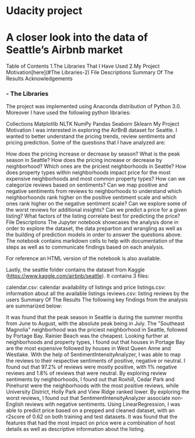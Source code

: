 
# Udacity project


# A closer look into the data of Seattle’s Airbnb market


Table of Contents
1.The Libraries That I Have Used
2.My Project Motivation[here](#The Libraries-2)
File Descriptions
Summary Of The Results
Acknowledgements
### - The Libraries
The project was implemented using Anaconda distribution of Python 3.0. Moreover I have used the following python libraries:

Collections
Matplotlib
NLTK
NumPy
Pandas
Seaborn
Sklearn
My Project Motivation
I was interested in exploring the AirBnB dataset for Seattle. I wanted to better understand the pricing trends, review sentiments and pricing prediction. Some of the questions that I have analyzed are:

How does the pricing increase or decrease by season?
What is the peak season in Seattle?
How does the pricing increase or decrease by neighborhood?
Which ones are the priciest neighborhoods in Seattle?
How does property types within neighborhoods impact price for the most expensive neighborhoods and most common property types?
How can we categorize reviews based on sentiments?
Can we map positive and negative sentiments from reviews to neighborhoods to understand which neighborhoonds rank higher on the positive sentiment scale and which ones rank higher on the negative sentiment scale?
Can we explore some of the worst reviews for additional insights?
Can we predict a price for a given listing?
What factors of the listing correlate best for predicting the price?
File Descriptions
The Jupyter notebook showcases the analysis done in order to explore the dataset, the data prepartion and wrangling as well as the building of prediction models in order to answer the questions above. The notebook contains markdown cells to help with documentation of the steps as well as to communicate findings based on each analysis.

For reference an HTML version of the notebook is also available.

Lastly, the seattle folder contains the dataset from Kaggle (https://www.kaggle.com/airbnb/seattle). It contains 3 files:

calendar.csv: calendar availability of listings and price
listings.csv: information about all the available listings
reviews.csv: listing reviews by the users
Summary Of The Results
The following key findings from the analysis are summarized below:

It was found that the peak season in Seattle is during the summer months from June to August, with the absolute peak being in July.
The "Southeast Magnolia" neighborhood was the priciest neighborhood in Seattle, followed by Portage Bay. Rainier Beach was the cheapest.
Looking further at neighborhoods and property types, I found out that houses in Portage Bay are the most expensive followed by houses in West Queen Anne and Westlake.
With the help of SentimentIntensityAnalyzer, I was able to map the reviews to their respective sentiments of positive, negative or neutral. I found out that 97.2% of reviews were mostly positive, with 1% negative reviews and 1.8% of reviews that were neutral.
By exploring review sentiments by neighborhoods, I found out that Roxhill, Cedar Park and Pinehurst were the neighborhoods with the most positive reviews, while University District, Holly Park and View Ridge ranked lower.
By exploring the worst reviews, I found out that SentimentIntensityAnalyzer associate non-English reviews with negative sentiments.
Using LinearRegression, I was able to predict price based on a prepped and cleaned dataset, with an r2score of 0.62 on both training and test datasets.
It was found that the features that had the most impact on price were a combination of host details as well as descriptive information about the listing.
